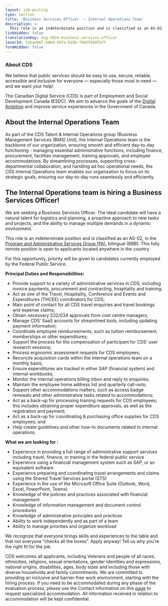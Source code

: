 ```yaml
---
layout: job-posting
type: section
title: 'Business Services Officer  — Internal Operations Team'
description: >-
  This role is an indeterminate position and is classified as an AS-02, in the Program and Administrative Services Group (PA), bilingual (BBB). This fully remote position is open to applicants located anywhere in the country.
linkHidden: false
translationKey: aug-2024-business-services-officer
leverId: 536ae967-b8b9-49fa-b18b-f8955560fb7f
formHidden: false
---
```


### About CDS 
We believe that public services should be easy to use, secure, reliable, accessible and inclusive for everyone — especially those most in need — and we want your help!

The Canadian Digital Service (CDS) is part of Employment and Social Development Canada (ESDC). We aim to advance the goals of the [Digital Ambition](https://www.canada.ca/en/government/system/digital-government/government-canada-digital-operations-strategic-plans/canada-digital-ambition.html) and improve service experiences in the Government of Canada.

## About the Internal Operations Team
As part of the CDS Talent & Internal Operations group (Business Management Services (BMS) Unit), the Internal Operations team is the backbone of our organization, ensuring smooth and efficient day-to-day functioning - managing  essential administrative functions, including finance, procurement, facilities management, training approvals, and employee accommodations. By streamlining processes, supporting cross-departmental collaboration, and handling ad hoc operational needs, the CDS Internal Operations team enables our organization to focus on its strategic goals, ensuring our day-to-day runs seamlessly and efficiently.

## The Internal Operations team is hiring a Business Services Officer!
We are seeking a Business Services Officer. The ideal candidate will have a natural talent for logistics and planning, a proactive approach to new tasks and projects, and the ability to manage multiple demands in a dynamic environment.

This role is an indeterminate position and is classified as an AS-02, in the [Program and Administrative Services Group (PA)](https://www.tbs-sct.canada.ca/agreements-conventions/view-visualiser-eng.aspx?id=15#toc24156224157), bilingual (BBB). This fully remote position is open to applicants located anywhere in the country.

For this opportunity, priority will be given to candidates currently employed by the Federal Public Service.

**Principal Duties and Responsibilities:**
- Provide support to a variety of administrative services in CDS, including invoice payments, procurement and contracting, hospitality and training;
- Act as one of the Travel, Hospitality, Conference and Events and Expenditures (THCEE) coordinators for CDS; 
- Main point of contact for all CDS travel enquiries and travel bookings and expense claims;
- Obtain necessary S32/S34 approvals from cost centre managers;
- Manage CDS’ SaaS accounts for streamlined tools, including updating payment information; 
- Coordinate employee reimbursements, such as tuition reimbursement, memberships or other expenditures; 
- Support the process for the compensation of participant for CDS’ user research sessions;
- Process ergonomic assessment requests for CDS employees;
- Reconcile acquisition cards within the internal operations team on a monthly basis;
- Ensure expenditures are tracked in either SAP (financial system) and internal workbooks;
- Monitor the internal operations billing inbox and reply to enquiries;
- Maintain the employee home address list and quarterly call-outs; 
- Support other accommodations matters, such as access badge renewals and other administrative tasks related to accommodations;
- Act as a back-up for processing training requests for CDS employees; this includes obtaining proper expenditure approvals, as well as the registration and payment; 
- Act as a back-up for coordinating & purchasing office supplies for CDS employees; and
- Help create guidelines and other how-to documents related to internal operations.

**What we are looking for :**
- Experience in providing a full range of administrative support services including travel, finance, or training in the federal public service
- Experience using a financial management system such as SAP, or an equivalent software
- Experience preparing and coordinating travel arrangements and claims using the Shared Travel Services portal (STS)
- Experience in the use of the Microsoft Office Suite (Outlook, Word, Excel, PowerPoint, Teams)
- Knowledge of the policies and practices associated with financial management
- Knowledge of information management and document control procedures
- Knowledge of administrative principles and practices
- Ability to work independently and as part of a team
- Ability to manage priorities and organize workload

We recognize that everyone brings skills and experiences to the table and that not everyone “checks all the boxes”. Apply anyway! Tell us why you’re the right fit for the job.

CDS welcomes all applicants, including Veterans and people of all races, ethnicities, religions, sexual orientations, gender identities and expressions, national origins, disabilities, ages, body sizes and including those with diverse households and family commitments. We are committed to providing an inclusive and barrier-free work environment, starting with the hiring process. If you need to be accommodated during any phase of the evaluation process, please use the Contact information on this [page](https://www.canada.ca/en/public-service-commission/services/assessment-accommodation-page.html) to request specialized accommodation. All information received in relation to accommodation will be kept confidential.


